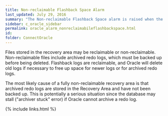```yaml
---
title: Non-reclaimable Flashback Space Alarm
last_updated: July 29, 2016
summary: "The Non-reclaimable Flashback Space alarm is raised when the amount of non-reclaimable used space in the Recovery Area (flashback area) exceeds a threshold."
sidebar: c_oracle_sidebar
permalink: oracle_alarm_nonreclaimabileflashbackspace.html
id:
folder: ConnectOracle
---
```


Files stored in the recovery area may be reclaimable or non-reclaimable. Non-reclaimable files include archived redo logs, which must be backed up before being deleted. Flashback logs are reclaimable, and Oracle will delete old logs if necessary to free up space for newer logs or for archived redo logs.

The most likely cause of a fully non-reclaimable recovery area is that archived redo logs are stored in the Recovery Area and have not been backed up. This is potentially a serious situation since the database may stall ("archiver stuck" error) if Oracle cannot archive a redo log.



{% include links.html %}
